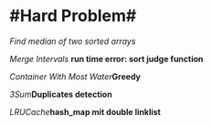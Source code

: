 #Hard Problem#
========
*Find median of two sorted arrays*

*Merge Intervals* **run time error: sort judge function**

*Container With Most Water***Greedy**

*3Sum***Duplicates detection**

*LRUCache***hash_map mit double linklist**
